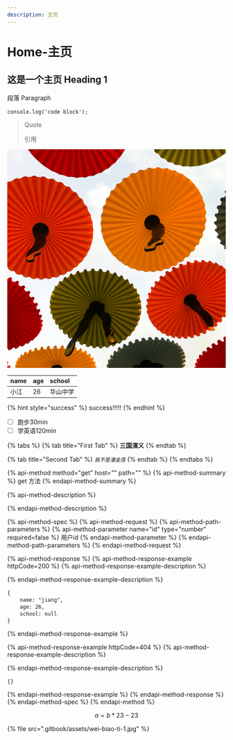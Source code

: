 ```yaml
---
description: 主页
---
```


# Home-主页

## 这是一个主页  Heading 1

段落  Paragraph

```text
console.log('code block');
```

> Quote
>
> 引用

![&#x56FE;&#x7247;&#x6807;&#x9898;](.gitbook/assets/wei-biao-ti-1.jpg)

| name | age | school |
| :--- | :--- | :--- |
| 小江 | 26 | 华山中学 |

{% hint style="success" %}
success!!!!!
{% endhint %}

* [ ] 跑步30min
* [ ] 学英语120min

{% tabs %}
{% tab title="First Tab" %}
**三国演义**
{% endtab %}

{% tab title="Second Tab" %}
_`我不是潘金莲`_
{% endtab %}
{% endtabs %}

{% api-method method="get" host="" path="" %}
{% api-method-summary %}
 get 方法
{% endapi-method-summary %}

{% api-method-description %}

{% endapi-method-description %}

{% api-method-spec %}
{% api-method-request %}
{% api-method-path-parameters %}
{% api-method-parameter name="id" type="number" required=false %}
用户id
{% endapi-method-parameter %}
{% endapi-method-path-parameters %}
{% endapi-method-request %}

{% api-method-response %}
{% api-method-response-example httpCode=200 %}
{% api-method-response-example-description %}

{% endapi-method-response-example-description %}

```
{
    name: "jiang",
    age: 26,
    school: null
}
```
{% endapi-method-response-example %}

{% api-method-response-example httpCode=404 %}
{% api-method-response-example-description %}

{% endapi-method-response-example-description %}

```
{}
```
{% endapi-method-response-example %}
{% endapi-method-response %}
{% endapi-method-spec %}
{% endapi-method %}

$$
a = b*23-23
$$

{% file src=".gitbook/assets/wei-biao-ti-1.jpg" %}



